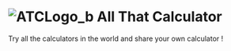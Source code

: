 
# ![ATCLogo_b](https://user-images.githubusercontent.com/68185825/161286689-2f255f9b-50e9-4bfa-8025-5021385fd5d8.png) All That Calculator

Try all the calculators in the world and share your own calculator !
